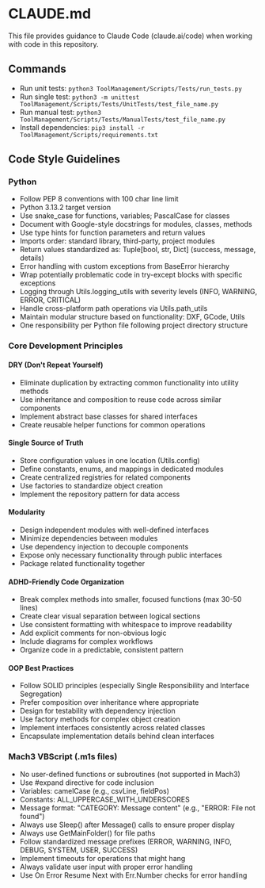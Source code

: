 # CLAUDE.md

This file provides guidance to Claude Code (claude.ai/code) when working with code in this repository.

## Commands

- Run unit tests: `python3 ToolManagement/Scripts/Tests/run_tests.py`
- Run single test: `python3 -m unittest ToolManagement/Scripts/Tests/UnitTests/test_file_name.py`
- Run manual test: `python3 ToolManagement/Scripts/Tests/ManualTests/test_file_name.py`
- Install dependencies: `pip3 install -r ToolManagement/Scripts/requirements.txt`

## Code Style Guidelines

### Python
- Follow PEP 8 conventions with 100 char line limit
- Python 3.13.2 target version
- Use snake_case for functions, variables; PascalCase for classes
- Document with Google-style docstrings for modules, classes, methods
- Use type hints for function parameters and return values
- Imports order: standard library, third-party, project modules
- Return values standardized as: Tuple[bool, str, Dict] (success, message, details)
- Error handling with custom exceptions from BaseError hierarchy
- Wrap potentially problematic code in try-except blocks with specific exceptions
- Logging through Utils.logging_utils with severity levels (INFO, WARNING, ERROR, CRITICAL)
- Handle cross-platform path operations via Utils.path_utils
- Maintain modular structure based on functionality: DXF, GCode, Utils
- One responsibility per Python file following project directory structure

### Core Development Principles

#### DRY (Don't Repeat Yourself)
- Eliminate duplication by extracting common functionality into utility methods
- Use inheritance and composition to reuse code across similar components
- Implement abstract base classes for shared interfaces
- Create reusable helper functions for common operations

#### Single Source of Truth
- Store configuration values in one location (Utils.config)
- Define constants, enums, and mappings in dedicated modules
- Create centralized registries for related components
- Use factories to standardize object creation
- Implement the repository pattern for data access

#### Modularity
- Design independent modules with well-defined interfaces
- Minimize dependencies between modules
- Use dependency injection to decouple components
- Expose only necessary functionality through public interfaces
- Package related functionality together

#### ADHD-Friendly Code Organization
- Break complex methods into smaller, focused functions (max 30-50 lines)
- Create clear visual separation between logical sections
- Use consistent formatting with whitespace to improve readability
- Add explicit comments for non-obvious logic
- Include diagrams for complex workflows
- Organize code in a predictable, consistent pattern

#### OOP Best Practices
- Follow SOLID principles (especially Single Responsibility and Interface Segregation)
- Prefer composition over inheritance where appropriate
- Design for testability with dependency injection
- Use factory methods for complex object creation
- Implement interfaces consistently across related classes
- Encapsulate implementation details behind clean interfaces

### Mach3 VBScript (.m1s files)
- No user-defined functions or subroutines (not supported in Mach3)
- Use #expand directive for code inclusion
- Variables: camelCase (e.g., csvLine, fieldPos)
- Constants: ALL_UPPERCASE_WITH_UNDERSCORES
- Message format: "CATEGORY: Message content" (e.g., "ERROR: File not found")
- Always use Sleep() after Message() calls to ensure proper display
- Always use GetMainFolder() for file paths
- Follow standardized message prefixes (ERROR, WARNING, INFO, DEBUG, SYSTEM, USER, SUCCESS)
- Implement timeouts for operations that might hang
- Always validate user input with proper error handling
- Use On Error Resume Next with Err.Number checks for error handling